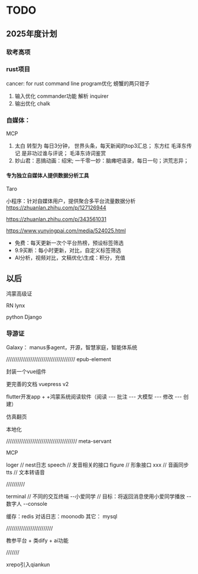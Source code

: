 # TODO

## 2025年度计划

### 软考高项

### rust项目

cancer: for rust command line program优化
螃蟹的两只钳子
1. 输入优化  commander功能 解析 inquirer
2.  输出优化  chalk

### 自媒体：

MCP

1. 太白 转型为 每日3分钟， 世界头条，每天新闻的top3汇总； 东方红  毛泽东传记  是非功过谁与评说； 毛泽东诗词鉴赏
2. 妙山君：恶搞动画：绍宋; 一千零一妙：脑瘫吧语录，每日一句；洪荒志异；

#### 专为独立自媒体人提供数据分析工具

Taro

小程序：针对自媒体用户，提供聚合多平台流量数据分析
https://zhuanlan.zhihu.com/p/127126944

https://zhuanlan.zhihu.com/p/343561031

https://www.yunyingpai.com/media/524025.html

- 免费：每天更新一次个平台热榜，预设标签筛选
- 9.9买断：每小时更新，对比，自定义标签筛选
- AI分析，视频对比，文稿优化\生成：积分，充值

## 以后

鸿蒙高级证

RN    lynx

python Django

### 导游证

Galaxy： manus多agent，开源，智慧家庭，智能体系统

/////////////////////////////////////
epub-element

封装一个vue组件

更完善的文档 vuepress v2

flutter开发app + +鸿蒙系统阅读软件（阅读 --- 批注 --- 大模型 --- 修改 --- 创建）

仿真翻页

本地化

//////////////////////////////////////
meta-servant

MCP 

loger  // nest日志
speech  // 发音相关的接口
figure  // 形象接口
xxx    // 音画同步
tts  // 文本转语音

//////////

terminal  // 不同的交互终端
--小爱同学 //  目标：将返回消息使用小爱同学播放
--数字人
--console

缓存：redis
对话日志：moonodb
其它： mysql

/////////////////////////

教参平台 + 类dify + ai功能

///////

xrepo引入qiankun